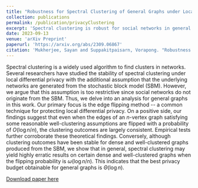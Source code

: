 ```yaml
---
title: "Robustness for Spectral Clustering of General Graphs under Local Differential Privacy"
collection: publications
permalink: /publication/privacyClustering
excerpt: 'Spectral clustering is robust for social networks in general with privacy budget $\epsilon=O(\log n)$, and this result is tight.'
date: 2023-09-13
venue: 'arXiv Preprint'
paperurl: 'https://arxiv.org/abs/2309.06867'
citation: 'Mukherjee, Sayan and Suppakitpaisarn, Vorapong. "Robustness for Spectral Clustering of General Graphs under Local Differential Privacy." <i>arXiv Preprint arXiv:2309.06867</i>'
---
```

Spectral clustering is a widely used algorithm to find clusters in networks.
Several researchers have studied the stability of spectral clustering under local differential privacy with the additional assumption that the underlying networks are generated from the stochastic block model (SBM).
However, we argue that this assumption is too restrictive since social networks do not originate from the SBM.
Thus, we delve into an analysis for general graphs in this work.
Our primary focus is the edge flipping method -- a common technique for protecting local differential privacy.
On a positive side, our findings suggest that even when the edges of an $n$-vertex graph satisfying some reasonable well-clustering assumptions are flipped with a probability of $O(\log n/n)$, the clustering outcomes are largely consistent.
Empirical tests further corroborate these theoretical findings.
Conversely, although clustering outcomes have been stable for dense and well-clustered graphs produced from the SBM, we show that in general, spectral clustering may yield highly erratic results on certain dense and well-clustered graphs when the flipping probability is $\omega(\log n/n)$.
This indicates that the best privacy budget obtainable for general graphs is $\Theta(\log n)$.

[Download paper here](/files/privacyClustering.pdf)

